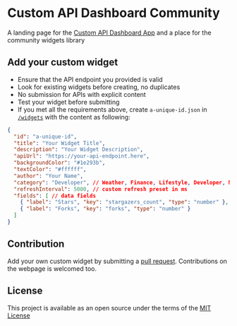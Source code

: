 # Custom API Dashboard Community

A landing page for the [Custom API Dashboard App](https://github.com/leecheeyong/custom_api_dashboard_app) and a place for the community widgets library

## Add your custom widget
- Ensure that the API endpoint you provided is valid
- Look for existing widgets before creating, no duplicates
- No submission for APIs with explicit content
- Test your widget before submitting
- If you met all the requirements above, create `a-unique-id.json` in [`/widgets`](/widgets) with the content as following:
```json
{
  "id": "a-unique-id",
  "title": "Your Widget Title",
  "description": "Your Widget Description",
  "apiUrl": "https://your-api-endpoint.here",
  "backgroundColor": "#1e293b",
  "textColor": "#ffffff",
  "author": "Your Name",
  "category": "Developer", // Weather, Finance, Lifestyle, Developer, News, Entertainment
  "refreshInterval": 5000, // custom refresh preset in ms
  "fields": [ // data fields
    { "label": "Stars", "key": "stargazers_count", "type": "number" }, 
    { "label": "Forks", "key": "forks", "type": "number" }
  ]
}
```

## Contribution

Add your own custom widget by submitting a [pull request](https://github.com/leecheeyong/community-widgets/pulls). Contributions on the webpage is welcomed too.

## License

This project is available as an open source under the terms of the [MIT License](/LICENSE)
